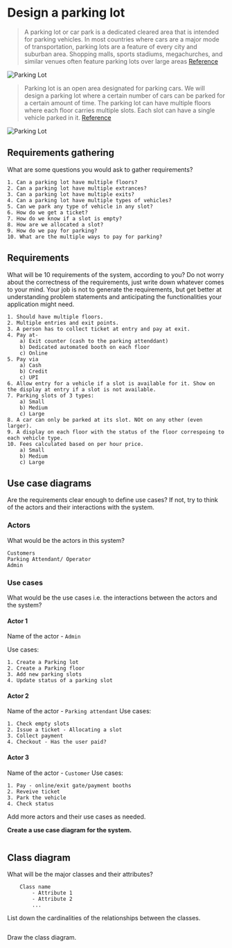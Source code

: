 # Design a parking lot

> A parking lot or car park is a dedicated cleared area that is intended for parking vehicles. In most countries where cars are a major mode of transportation, parking lots are a feature of every city and suburban area. Shopping malls, sports stadiums, megachurches, and similar venues often feature parking lots over large areas
[Reference](https://github.com/tssovi/grokking-the-object-oriented-design-interview/blob/master/object-oriented-design-case-studies/design-a-parking-lot.md)

![Parking Lot](
    https://github.com/tssovi/grokking-the-object-oriented-design-interview/raw/master/media-files/parking-lot.png)

> Parking lot is an open area designated for parking cars. We will design a parking lot where a certain number of cars can be parked for a certain amount of time. The parking lot can have multiple floors where each floor carries multiple slots. Each slot can have a single vehicle parked in it.
[Reference](https://medium.com/double-pointer/system-design-interview-parking-lot-system-ff2c58167651)


![Parking Lot](https://miro.medium.com/max/640/1*-6QRtfh6OrHJBb7nJvsCVA.jpeg)

## Requirements gathering

What are some questions you would ask to gather requirements?
```
1. Can a parking lot have multiple floors?
2. Can a parking lot have multiple extrances?
3. Can a parking lot have multiple exits?
4. Can a parking lot have multiple types of vehicles?
5. Can we park any type of vehicle in any slot?
6. How do we get a ticket?
7. How do we know if a slot is empty?
8. How are we allocated a slot?
9. How do we pay for parking?
10. What are the multiple ways to pay for parking?
```

## Requirements
What will be 10 requirements of the system, according to you?
Do not worry about the correctness of the requirements, just write down whatever comes to your mind.
Your job is not to generate the requirements, but get better at understanding problem statements and anticipating the functionalities your application might need.
```
1. Should have multiple floors.
2. Multiple entries and exit points.
3. A person has to collect ticket at entry and pay at exit.
4. Pay at-
    a) Exit counter (cash to the parking attenddant)
    b) Dedicated automated booth on each floor
    c) Online
5. Pay via
    a) Cash
    b) Credit
    c) UPI
6. Allow entry for a vehicle if a slot is available for it. Show on the display at entry if a slot is not available.
7. Parking slots of 3 types:
    a) Small
    b) Medium
    c) Large
8. A car can only be parked at its slot. NOt on any other (even larger).
9. A display on each floor with the status of the floor correspoing to each vehicle type.
10. Fees calculated based on per hour price. 
    a) Small
    b) Medium
    c) Large
```

## Use case diagrams

Are the requirements clear enough to define use cases?
If not, try to think of the actors and their interactions with the system.

### Actors
What would be the actors in this system?
```
Customers
Parking Attendant/ Operator
Admin
```

### Use cases

What would be the use cases i.e. the interactions between the actors and the system?

#### Actor 1

Name of the actor - `Admin `

Use cases:
```
1. Create a Parking lot
2. Create a Parking floor
3. Add new parking slots
4. Update status of a parking slot
```
#### Actor 2

Name of the actor - `Parking attendant`
Use cases:
```
1. Check empty slots
2. Issue a ticket - Allocating a slot
3. Collect payment
4. Checkout - Has the user paid?
```

#### Actor 3

Name of the actor - `Customer`
Use cases:
```
1. Pay - online/exit gate/payment booths
2. Reveive ticket
3. Park the vehicle
4. Check status 
```
Add more actors and their use cases as needed.

**Create a use case diagram for the system.**

```
```

## Class diagram

What will be the major classes and their attributes?

```
    Class name
        - Attribute 1
        - Attribute 2
        ...
```

List down the cardinalities of the relationships between the classes.
```
```

Draw the class diagram.
```
```

